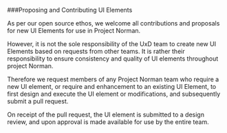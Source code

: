 ###Proposing and Contributing UI Elements

As per our open source ethos, we welcome all contributions and proposals for new UI Elements for use in Project Norman.

However, it is not the sole responsibility of the UxD team to create new UI Elements based on requests from other teams. It is rather their responsibility to ensure consistency and quality of UI elements throughout project Norman.

Therefore we request members of any Project Norman team who require a new UI element, or require and enhancement to an existing UI 
Element, to first design and execute the UI element or modifications, and subsequently submit a pull request.

On receipt of the pull request, the UI element is submitted to a design review, and upon approval is made available for use by the entire team. 
